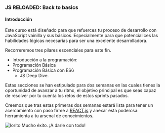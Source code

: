### JS RELOADED: Back to basics

#### Introducción

Este curso está diseñado para que refuerces
tu proceso de desarrollo con JavaScript vainilla y sus básicos. 
Especialmente para que potencialices las habilidades
lógicas necesarias para ser una excelente
desarrolladora. 

Recorreremos tres pilares escenciales para este fin.

* Introducción a la programación: 
* Programación Básica 
* Programación Básica con ES6
    * JS Deep Dive.

Estas secciones se han estipulado para dos semanas en las cuales tienes la oportunidad de avanzar a tu ritmo, el objetivo principal es que seas capaz de resolver por tu cuenta los retos de estos sprints pasados.

Creemos que tras estas primeras dos semanas estará lista para tener un acercamiento con paso firme a [REACT.js](../react-track/README.md) y anexar esta poderosa herramienta a tu arsenal de conocimientos. 

![lorito](https://media.giphy.com/media/roO4hcMUXMVos/giphy.gif) Mucho éxito. ¡A darle con todo!



